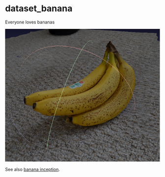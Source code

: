 # dataset_banana
Everyone loves bananas

![image](banana.png)

See also [banana inception](https://github.com/pierotofy/dataset_banana_inception).
